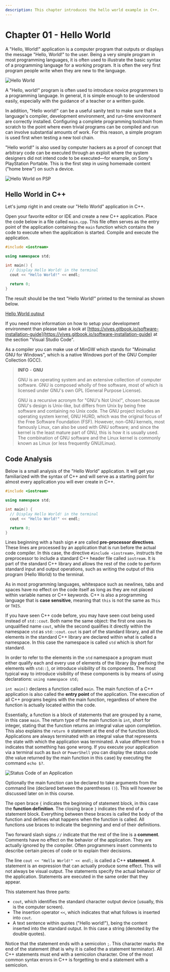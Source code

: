 ```yaml
---
description: This chapter introduces the hello world example in C++.
---
```


# Chapter 01 - Hello World

A "Hello, World!" application is a computer program that outputs or displays the message "Hello, World!" to the user. Being a very simple program in most programming languages, it is often used to illustrate the basic syntax of a programming language for a working program. It is often the very first program people write when they are new to the language.

![Hello World](img/hello_world.jpg)

A "Hello, world!" program is often used to introduce novice programmers to a programming language. In general, it is simple enough to be understood easily, especially with the guidance of a teacher or a written guide.

In addition, "Hello world!" can be a useful sanity test to make sure that a language's compiler, development environment, and run-time environment are correctly installed. Configuring a complete programming toolchain from scratch to the point where even trivial programs can be compiled and run can involve substantial amounts of work. For this reason, a simple program is used first when testing a new tool chain.

"Hello world!" is also used by computer hackers as a proof of concept that arbitrary code can be executed through an exploit where the system designers did not intend code to be executed—for example, on Sony's PlayStation Portable. This is the first step in using homemade content ("home brew") on such a device.

![Hello World on PSP](img/psp_hello_world.jpeg)

## Hello World in C++

Let's jump right in and create our "Hello World" application in C++.

Open your favorite editor or IDE and create a new C++ application. Place the code below in a file called `main.cpp`. This file often serves as the entry point of the application containing the `main` function which contains the code to execute when the application is started. Compile and execute the application.

```c++
#include <iostream>

using namespace std;

int main() {
  // Display Hello World! in the terminal
  cout << "Hello World!" << endl;

  return 0;
}
```

The result should be the text "Hello World!" printed to the terminal as shown below.

[Hello World output](img/hello_world_output.png)

If you need more information on how to setup your development environment than please take a look at [https://vives.gitbook.io/software-installation-guide](https://vives.gitbook.io/software-installation-guide) at the section "Visual Studio Code".

As a compiler you can make use of MinGW which stands for "Minimalist GNU for Windows", which is a native Windows port of the GNU Compiler Collection (GCC).

> **INFO** - **GNU**
>
> GNU is an operating system and an extensive collection of computer software. GNU is composed wholly of free software, most of which is licensed under GNU's own GPL (General Purpose License).
>
> GNU is a recursive acronym for "GNU's Not Unix!", chosen because GNU's design is Unix-like, but differs from Unix by being free software and containing no Unix code. The GNU project includes an operating system kernel, GNU HURD, which was the original focus of the Free Software Foundation (FSF). However, non-GNU kernels, most famously Linux, can also be used with GNU software; and since the kernel is the least mature part of GNU, this is how it is usually used. The combination of GNU software and the Linux kernel is commonly known as Linux (or less frequently GNU/Linux).

## Code Analysis

Below is a small analysis of the "Hello World" application. It will get you familiarized with the syntax of C++ and will serve as a starting point for almost every application you will ever create in C++.

```c++
#include <iostream>

using namespace std;

int main() {
  // Display Hello World! in the terminal
  cout << "Hello World!" << endl;

  return 0;
}
```

Lines beginning with a hash sign `#` are called **pre-processor directives**. These lines are processed by an application that is run before the actual code compiler. In this case, the directive `#include <iostream>`, instructs the preprocessor to include a standard C++ header file called `iostream`. It is part of the standard C++ library and allows the rest of the code to perform standard input and output operations, such as writing the output of this program (Hello World) to the terminal.

As in most programming languages, whitespace such as newlines, tabs and spaces have no effect on the code itself as long as they are not placed within variable names or C++ keywords. C++ is also a programming language that is **case sensitive**, meaning that `this` is not the same as `This` or `THIS`.

If you have seen C++ code before, you may have seen cout being used instead of `std::cout`. Both name the same object: the first one uses its unqualified name `cout`, while the second qualifies it directly within the namespace `std` as `std::cout`. `cout` is part of the standard library, and all the elements in the standard C++ library are declared within what is called a namespace. In this case the namespace is called `std` which is short for standard.

In order to refer to the elements in the `std` namespace a program must either qualify each and every use of elements of the library (by prefixing the elements with `std::`), or introduce visibility of its components. The most typical way to introduce visibility of these components is by means of using declarations: `using namespace std;`

`int main()` declares a function called `main`. The main function of a C++ application is also called the **entry point** of the application. The execution of all C++ programs begins with the main function, regardless of where the function is actually located within the code.

Essentially, a function is a block of statements that are grouped by a name, in this case `main`. The return type of the main function is `int`, short for integer, stating that the function returns an integral value upon completion. This also explains the `return 0` statement at the end of the function block. Applications are always terminated with an integral value that represents the state with which the application was terminated. A value different from `0` indicates that something has gone wrong. If you execute your application via a terminal such as `Bash` or `PowerShell` you can display the status code (the value returned by the main function in this case) by executing the command `echo $?`.

![Status Code of an Application](img/status_code.png)

Optionally the main function can be declared to take arguments from the command line (declared between the parentheses `()`). This will however be discussed later on in this course.

The open brace `{` indicates the beginning of statement block, in this case the **function definition**. The closing brace `}` indicates the end of a statement block. Everything between these braces is called the body of the function and defines what happens when the function is called. All functions use braces to indicate the beginning and end of their definitions.

Two forward slash signs `//` indicate that the rest of the line is a **comment**. Comments have no effect on the behavior of the application. They are actually ignored by the compiler. Often programmers insert comments to describe certain pieces of code or to explain their decisions.

The line `cout << "Hello World!" << endl;` is called a C++ **statement**. A statement is an expression that can actually produce some effect. This will not always be visual output. The statements specify the actual behavior of the application. Statements are executed in the same order that they appear.

This statement has three parts:

* `cout`, which identifies the standard character output device (usually, this is the computer screen).
* The insertion operator `<<`, which indicates that what follows is inserted into `cout`.
* A text sentence within quotes ("Hello world!"), being the content inserted into the standard output. In this case a string (denoted by the double quotes).

Notice that the statement ends with a semicolon `;`. This character marks the end of the statement (that is why it is called the a statement terminator). All C++ statements must end with a semicolon character. One of the most common syntax errors in C++ is forgetting to end a statement with a semicolon.